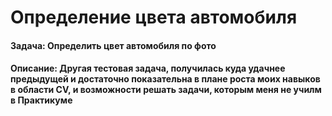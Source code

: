 # Определение цвета автомобиля

#### Задача: Определить цвет автомобиля по фото

#### Описание: Другая тестовая задача, получилась куда удачнее предыдущей и достаточно показательна в плане роста моих навыков в области CV, и возможности решать задачи, которым меня не училм в Практикуме
